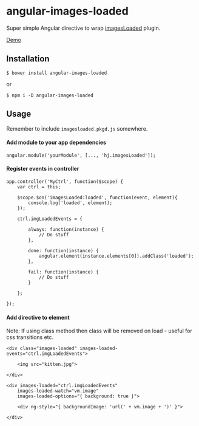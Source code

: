 # angular-images-loaded

Super simple Angular directive to wrap [imagesLoaded](https://github.com/desandro/imagesloaded) plugin.

[Demo](http://homerjam.github.io/angular-images-loaded/)

## Installation

`$ bower install angular-images-loaded`

or

`$ npm i -D angular-images-loaded`

## Usage

Remember to include `imagesloaded.pkgd.js` somewhere.

#### Add module to your app dependencies

	angular.module('yourModule', [..., 'hj.imagesLoaded']);

#### Register events in controller

	app.controller('MyCtrl', function($scope) {
		var ctrl = this;

		$scope.$on('imagesLoaded:loaded', function(event, element){
			console.log('loaded', element);
		});

		ctrl.imgLoadedEvents = {

			always: function(instance) {
				// Do stuff
			},

			done: function(instance) {
				angular.element(instance.elements[0]).addClass('loaded');
			},

			fail: function(instance) {
				// Do stuff
			}

		};

	});

#### Add directive to element

Note: If using class method then class will be removed on load - useful for css transitions etc.

	<div class="images-loaded" images-loaded-events="ctrl.imgLoadedEvents">

		<img src="kitten.jpg">

	</div>

	<div images-loaded="ctrl.imgLoadedEvents"
		images-loaded-watch="vm.image"
		images-loaded-options="{ background: true }">

		<div ng-style="{ backgroundImage: 'url(' + vm.image + ')' }">

	</div>
